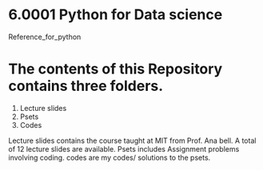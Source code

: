 # 6.0001  Python for Data science
Reference_for_python

# The contents of this Repository contains three folders.
   1. Lecture slides
   2. Psets
   3. Codes 

 Lecture slides contains the course taught at MIT from Prof. Ana bell. A total of 12 lecture slides are available.
 Psets includes Assignment problems involving coding.
 codes are my codes/ solutions to the psets.
